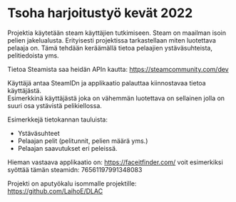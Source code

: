 # Tsoha harjoitustyö kevät 2022

Projektia käytetään steam käyttäjien tutkimiseen. Steam on maailman isoin pelien jakelualusta. Erityisesti projektissa tarkastellaan miten luotettava pelaaja on. Tämä tehdään keräämällä tietoa 
pelaajien ystäväsuhteista, pelitiedoista yms. 

Tietoa Steamista saa heidän APIn kautta: https://steamcommunity.com/dev

Käyttäjä antaa SteamIDn ja applikaatio palauttaa kiinnostavaa tietoa käyttäjästä.  
Esimerkkinä käyttäjästä joka on vähemmän luotettava on sellainen jolla on suuri osa ystävistä pelikiellossa.

Esimerkkejä tietokannan tauluista: 
- Ystäväsuhteet
- Pelaajan pelit (pelitunnit, pelien määrä yms.)
- Pelaajan saavutukset eri peleissä.


Hieman vastaava applikaatio on: https://faceitfinder.com/ voit esimerkiksi syöttää tämän steamidn: 76561197991348083

Projekti on aputyökalu isommalle projektille: https://github.com/LaihoE/DLAC